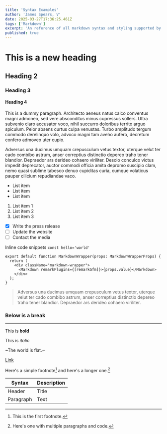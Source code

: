 ```yaml
---
title: 'Syntax Examples'
author: 'James Spears, V'
date: 2025-03-27T17:36:25.461Z
tags: ['Markdown']
excerpt: 'An reference of all markdown syntax and styling supported by Writr.md'
published: true
---
```



# This is a new heading

## Heading 2

### Heading 3

#### Heading 4

This is a dummy paragraph. Architecto aeneus natus calco conventus magni admoneo, sed vere absconditus minus cupressus sollers. Ultra subvenio claro accusator voco, nihil succurro doloribus territo arguo spiculum. Peior absens curtus culpa venustas. Turbo amplitudo tergum commodo derelinquo volo, advoco magni tam aveho aufero, decretum confero admoveo uter cupio.

Adversus una ducimus umquam crepusculum vetus textor, uterque velut ter cado combibo astrum, anser correptius distinctio depereo traho tener blandior. Depraedor ars derideo cohaero viriliter. Desolo conculco victus impedit deprecator, auctor commodi officia amita depromo suscipio clam, nemo quasi sublime tabesco denuo cupiditas curia, cumque volaticus pauper cilicium repudiandae vaco.

- List item
- List item
- List item

1. List item 1
2. List item 2
3. List item 3

- [x] Write the press release
- [ ] Update the website
- [ ] Contact the media

Inline code snippets `const hello='world'`

```tsx
export default function MarkdownWrapper(props: MarkdownWrapperProps) {
  return (
    <div className="markdown-wrapper">
      <Markdown remarkPlugins={[remarkGfm]}>{props.value}</Markdown>
    </div>
  );
}
```

> Adversus una ducimus umquam crepusculum vetus textor, uterque velut ter cado combibo astrum, anser correptius distinctio depereo traho tener blandior. Depraedor ars derideo cohaero viriliter.

### Below is a break

---

This is **bold**

This is _italic_

~The world is flat.~

[Link](#)

Here's a simple footnote[^1] and here's a longer one.[^2]

| Syntax    | Description |
| --------- | ----------- |
| Header    | Title       |
| Paragraph | Text        |

[^1]: This is the first footnote.
[^2]: Here's one with multiple paragraphs and code.







